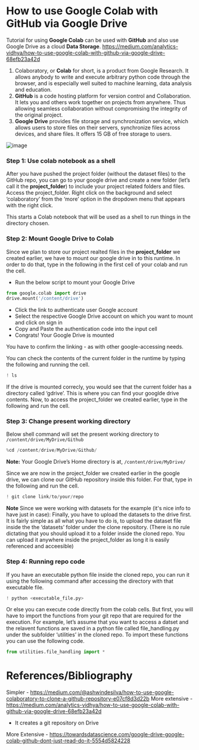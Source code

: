 # How to use Google Colab with GitHub via Google Drive

Tutorial for using **Google Colab** can be used with **GitHub** and also use Google Drive as a cloud **Data Storage**.
https://medium.com/analytics-vidhya/how-to-use-google-colab-with-github-via-google-drive-68efb23a42d

1. Colaboratory, or **Colab** for short, is a product from Google Research. It allows anybody to write and execute arbitrary python code through the browser, and is especially well suited to machine learning, data analysis and education.
2. **GitHub** is a code hosting platform for version control and Collaboration. It lets you and others work together on projects from anywhere. Thus allowing seamless collaboration without compromising the integrity of the original project.
3. **Google Drive** provides file storage and synchronization service, which allows users to store files on their servers, synchronize files across devices, and share files. It offers 15 GB of free storage to users.

![image](https://user-images.githubusercontent.com/71655945/199617740-382b3c25-3ae2-4236-9ad6-ba581abe9138.png)


### Step 1: Use colab notebook as a shell

After you have pushed the project folder (without the dataset files) to the GitHub repo, you can go to your google drive and create a new folder (let’s call it the **project_folder**) to include your project related folders and files.
Access the project_folder. Right click on the background and select ‘colaboratory’ from the ‘more’ option in the dropdown menu that appears with the right click.

This starts a Colab notebook that will be used as a shell to run things in the directory chosen.


### Step 2: Mount Google Drive to Colab
Since we plan to store our project realted files in the **project_folder** we created earlier, we have to mount our google drive in to this runtime. In order to do that, type in the following in the first cell of your colab and run the cell.

- Run the below script to mount your Google Drive
``` python
from google.colab import drive  
drive.mount('/content/drive')
```
- Click the link to authenticate user Google account
- Select the respective Google Drive account on which you want to mount and click on sign in
- Copy and Paste the authentication code into the input cell
- Congrats! Your Google Drive is mounted

You have to confirm the linking - as with other google-accessing needs.

You can check the contents of the current folder in the runtime by typing the following and running the cell.
```python
! ls
```

If the drive is mounted correcly, you would see that the current folder has a directory called ‘gdrive’. This is where you can find your googlde drive contents. Now, to access the project_folder we created earlier, type in the following and run the cell.


### Step 3: Change present working directory

Below shell command will set the present working directory to `/content/drive/MyDrive/Github`
```python
%cd /content/drive/MyDrive/Github/
```
**Note:** Your Google Drive’s Home directory is at, `/content/drive/MyDrive/`

Since we are now in the project_folder we created earlier in the google drive, we can clone our GitHub repository inside this folder. For that, type in the following and run the cell.

```python
! git clone link/to/your/repo
```

**Note** Since we were working with datasets for the example (it's nice info to have just in case):
Finally, you have to upload the datasets to the drive first. It is fairly simple as all what you have to do is, to upload the dataset file inside the the ‘datasets’ folder under the clone repository. (There is no rule dictating that you should upload it to a folder inside the cloned repo. You can upload it anywhere inside the project_folder as long it is easily referenced and acceesible)


### Step 4: Running repo code
If you have an executable python file inside the cloned repo, you can run it using the following command after accessing the directory with that executable file.
```python
! python <executable_file.py>
```

Or else you can execute code directly from the colab cells. But first, you will have to import the functions from your git repo that are required for the execution. For example, let’s assume that you want to access a datset and the relavent functions are saved in a python file called file_handling.py under the subfolder ‘utilities’ in the cloned repo. To import these functions you can use the following code.
```python
from utilities.file_handling import *
```


# References/Bibliography
Simpler - https://medium.com/@ashwindesilva/how-to-use-google-colaboratory-to-clone-a-github-repository-e07cf8d3d22b
More extensive - https://medium.com/analytics-vidhya/how-to-use-google-colab-with-github-via-google-drive-68efb23a42d
- It creates a git repository on Drive

More Extensive - https://towardsdatascience.com/google-drive-google-colab-github-dont-just-read-do-it-5554d5824228
